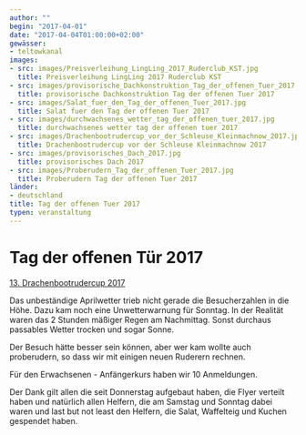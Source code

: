 ```yaml
---
author: ""
begin: "2017-04-01"
date: "2017-04-04T01:00:00+02:00"
gewässer: 
- teltowkanal
images:
- src: images/Preisverleihung_LingLing_2017_Ruderclub_KST.jpg
  title: Preisverleihung LingLing 2017 Ruderclub KST
- src: images/provisorische_Dachkonstruktion_Tag_der_offenen_Tuer_2017.jpg
  title: provisorische Dachkonstruktion Tag der offenen Tuer 2017
- src: images/Salat_fuer_den_Tag_der_offenen_Tuer_2017.jpg
  title: Salat fuer den Tag der offenen Tuer 2017
- src: images/durchwachsenes_wetter_tag_der_offenen_tuer_2017.jpg
  title: durchwachsenes wetter tag der offenen tuer 2017
- src: images/Drachenbootrudercup_vor_der_Schleuse_Kleinmachnow_2017.jpg
  title: Drachenbootrudercup vor der Schleuse Kleinmachnow 2017
- src: images/provisorisches_Dach_2017.jpg
  title: provisorisches Dach 2017
- src: images/Proberudern_Tag_der_offenen_Tuer_2017.jpg
  title: Proberudern Tag der offenen Tuer 2017
länder: 
- deutschland
title: Tag der offenen Tuer 2017
typen: veranstaltung
---
```



# Tag der offenen Tür 2017


[13. Drachenbootrudercup 2017](/berichte/2017/drachenboot_rudercup_2017)

Das unbeständige Aprilwetter trieb nicht gerade die Besucherzahlen in die Höhe. Dazu kam noch eine Unwetterwarnung für Sonntag. In der Realität waren das 2 Stunden mäßiger Regen am Nachmittag. Sonst durchaus passables Wetter trocken und sogar Sonne.

Der Besuch hätte besser sein können, aber wer kam wollte auch proberudern, so dass wir mit einigen neuen Ruderern rechnen.

Für den Erwachsenen - Anfängerkurs haben wir 10 Anmeldungen.

Der Dank gilt allen die seit Donnerstag aufgebaut haben, die Flyer verteilt haben und natürlich allen Helfern, die am Samstag und Sonntag dabei waren und last but not least den Helfern, die Salat, Waffelteig und Kuchen gespendet haben.
